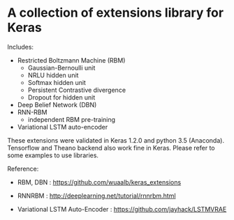 # A collection of extensions library for Keras

Includes:

 - Restricted Boltzmann Machine (RBM)
   - Gaussian-Bernoulli unit
   - NRLU hidden unit
   - Softmax hidden unit
   - Persistent Contrastive divergence
   - Dropout for hidden unit
 - Deep Belief Network (DBN)
 - RNN-RBM
   - independent RBM pre-training
 - Variational LSTM auto-encoder
 
These extensions were validated in Keras 1.2.0 and python 3.5 (Anaconda).
Tensorflow and Theano backend also work fine in Keras. Please refer to some examples to use libraries.

Reference:

- RBM, DBN : 
 https://github.com/wuaalb/keras_extensions

- RNNRBM : 
 http://deeplearning.net/tutorial/rnnrbm.html

- Variational LSTM Auto-Encoder : 
 https://github.com/jayhack/LSTMVRAE
